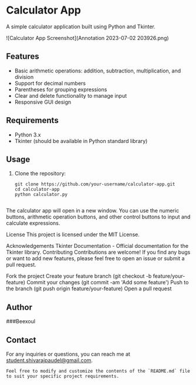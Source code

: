 # Calculator App

A simple calculator application built using Python and Tkinter.

![Calculator App Screenshot](Annotation 2023-07-02 203926.png)
## Features

- Basic arithmetic operations: addition, subtraction, multiplication, and division
- Support for decimal numbers
- Parentheses for grouping expressions
- Clear and delete functionality to manage input
- Responsive GUI design

## Requirements

- Python 3.x
- Tkinter (should be available in Python standard library)

## Usage

1. Clone the repository:

   ```shell
   git clone https://github.com/your-username/calculator-app.git
   cd calculator-app
   python calculator.py


The calculator app will open in a new window. You can use the numeric buttons, arithmetic operation buttons, and other control buttons to input and calculate expressions.

License
This project is licensed under the MIT License.

Acknowledgements
Tkinter Documentation - Official documentation for the Tkinter library.
Contributing
Contributions are welcome! If you find any bugs or want to add new features, please feel free to open an issue or submit a pull request.

Fork the project
Create your feature branch (git checkout -b feature/your-feature)
Commit your changes (git commit -am 'Add some feature')
Push to the branch (git push origin feature/your-feature)
Open a pull request

## Author

###Beexoul

## Contact
For any inquiries or questions, you can reach me at student.shivarajpaudel@gmail.com.

```shell
Feel free to modify and customize the contents of the `README.md` file to suit your specific project requirements.





